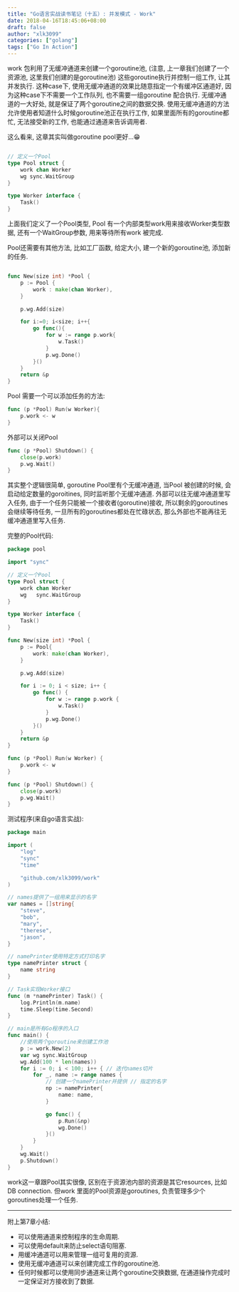 ```yaml
---
title: "Go语言实战读书笔记（十五）: 并发模式 - Work"
date: 2018-04-16T18:45:06+08:00
draft: false
author: "xlk3099"
categories: ["golang"]
tags: ["Go In Action"]
---
```


work 包利用了无缓冲通道来创建一个goroutine池, (注意, 上一章我们创建了一个资源池, 这里我们创建的是goroutine池) 这些goroutine执行并控制一组工作, 让其并发执行. 这种case下, 使用无缓冲通道的效果比随意指定一个有缓冲区通道好, 因为这种case下不需要一个工作队列, 也不需要一组goroutine 配合执行. 无缓冲通道的一大好处, 就是保证了两个goroutine之间的数据交换. 使用无缓冲通道的方法允许使用者知道什么时候goroutine池正在执行工作, 如果里面所有的goroutine都忙, 无法接受新的工作, 也能通过通道来告诉调用者.

这么看来, 这章其实叫做goroutine pool更好...😁


```go

// 定义一个Pool
type Pool struct {
    work chan Worker 
    wg sync.WaitGroup
}

type Worker interface {
    Task()
}
```
上面我们定义了一个Pool类型, Pool 有一个内部类型work用来接收Worker类型数据,
还有一个WaitGroup参数, 用来等待所有work 被完成.


Pool还需要有其他方法, 比如工厂函数, 给定大小, 建一个新的goroutine池, 添加新的任务.

```go

func New(size int) *Pool {
    p := Pool {
        work : make(chan Worker),
    }

    p.wg.Add(size)

    for i:=0; i<size; i++{
        go func(){
            for w := range p.work{
                w.Task()
            }
            p.wg.Done()
        }()
    }
    return &p
}
```
Pool 需要一个可以添加任务的方法:
```go
func (p *Pool) Run(w Worker){
    p.work <- w
}
```

外部可以关闭Pool
```go
func (p *Pool) Shutdown() {
    close(p.work)
    p.wg.Wait()
}
```

其实整个逻辑很简单, goroutine Pool里有个无缓冲通道, 当Pool 被创建的时候, 会启动给定数量的goroitines, 同时监听那个无缓冲通道. 外部可以往无缓冲通道里写入任务,
由于一个任务只能被一个接收者(goroutine)接收, 所以剩余的goroutines会继续等待任务, 一旦所有的goroutines都处在忙碌状态, 那么外部也不能再往无缓冲通道里写入任务.

完整的Pool代码:
```go
package pool

import "sync"

// 定义一个Pool
type Pool struct {
	work chan Worker
	wg   sync.WaitGroup
}

type Worker interface {
	Task()
}

func New(size int) *Pool {
	p := Pool{
		work: make(chan Worker),
	}

	p.wg.Add(size)

	for i := 0; i < size; i++ {
		go func() {
			for w := range p.work {
				w.Task()
			}
			p.wg.Done()
		}()
	}
	return &p
}

func (p *Pool) Run(w Worker) {
	p.work <- w
}

func (p *Pool) Shutdown() {
	close(p.work)
	p.wg.Wait()
}
```

测试程序(来自go语言实战):
```go
package main

import (
	"log"
	"sync"
	"time"

	"github.com/xlk3099/work"
)

// names提供了一组用来显示的名字
var names = []string{
	"steve",
	"bob",
	"mary",
	"therese",
	"jason",
}

// namePrinter使用特定方式打印名字
type namePrinter struct {
	name string
}

// Task实现Worker接口
func (m *namePrinter) Task() {
	log.Println(m.name)
	time.Sleep(time.Second)
}

// main是所有Go程序的入口
func main() {
	//使用两个goroutine来创建工作池
	p := work.New(2)
	var wg sync.WaitGroup
	wg.Add(100 * len(names))
	for i := 0; i < 100; i++ { // 迭代names切片
		for _, name := range names {
			// 创建一个namePrinter并提供 // 指定的名字
			np := namePrinter{
				name: name,
			}

			go func() {
				p.Run(&np)
				wg.Done()
			}()
		}
	}
	wg.Wait()
	p.Shutdown()
}

```

work这一章跟Pool其实很像, 区别在于资源池内部的资源是其它resources, 比如DB connection. 但work 里面的Pool资源是goroutines, 负责管理多少个goroutines处理一个任务.

---
附上第7章小结:

* 可以使用通道来控制程序的生命周期.
* 可以使用default来防止select语句阻塞.
* 用缓冲通道可以用来管理一组可复用的资源.
* 使用无缓冲通道可以来创建完成工作的goroutine池.
* 任何时候都可以使用同步通道来让两个goroutine交换数据, 在通道操作完成时一定保证对方接收到了数据.
